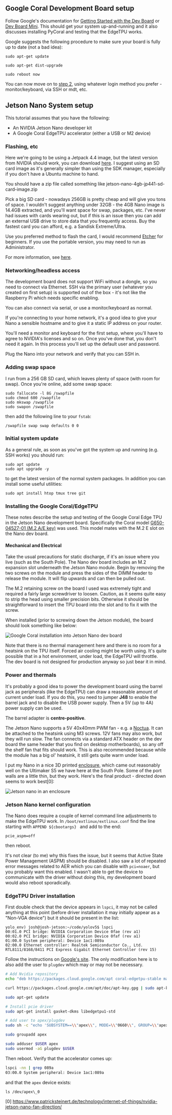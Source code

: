 ## Google Coral Development Board setup

Follow Google's documentation for [Getting Started with the Dev Board](https://coral.ai/docs/dev-board/get-started/)  or [Dev Board Mini](https://coral.ai/docs/dev-board-mini). This should get your system up-and-running and it also discusses installing PyCoral and testing that the EdgeTPU works.

Google suggests the following procedure to make sure your board is fully up to date (not a bad idea):

```
sudo apt-get update

sudo apt-get dist-upgrade

sudo reboot now
```

You can now move on to [step 2](), using whatever login method you prefer - monitor/keyboard, via SSH or mdt, etc.

## Jetson Nano System setup

This tutorial assumes that you have the following:

* An NVIDIA Jetson Nano developer kit
* A Google Coral EdgeTPU accelerator (either a USB or M2 device)

### Flashing, etc

Here we're going to be using a Jetpack 4.4 image, but the latest version from NVIDIA should work, you can download [here](https://developer.nvidia.com/embedded/jetpack). I suggest using an SD card image as it's generally simpler than using the SDK manager, especially if you don't have a Ubuntu machine to hand.

You should have a zip file called something like jetson-nano-4gb-jp441-sd-card-image.zip

Pick a big SD card - nowadays 256GB is pretty cheap and will give you tons of space. I wouldn't suggest anything under 32GB - the 4GB Nano image is 14.4GB extracted, and you'll want space for swap, packages, etc. I've never had issues with cards wearing out, but if this is an issue then you can add an external USB drive to store data that you frequently access. Buy the fastest card you can afford, e.g. a Sandisk Extreme/Ultra.

Use you preferred method to flash the card, I would recommend [Etcher](https://www.balena.io/etcher/) for beginners. If you use the portable version, you may need to run as Administrator.

For more information, see [here](http://docs.nvidia.com/jetson/jetpack/install-jetpack/index.html).

### Networking/headless access

The development board does not support WiFi without a dongle, so you need to connect via Ethernet. SSH via the primary user (whatever you created on first setup) is supported out of the box - it's not like the Raspberry Pi which needs specific enabling.

You can also connect via serial, or use a monitor/keyboard as normal.

If you're connecting to your home network, it's a good idea to give your Nano a sensible hostname and to give it a static IP address on your router.

You'll need a monitor and keyboard for the first setup, where you'll have to agree to NVIDIA's licenses and so on. Once you've done that, you don't need it again. In this process you'll set up the default user and password.

Plug the Nano into your network and verify that you can SSH in.

### Adding swap space

I run from a 256 GB SD card, which leaves plenty of space (with room for swap). Once you're online, add some swap space:

```
sudo fallocate -l 8G /swapfile
sudo chmod 600 /swapfile
sudo mkswap /swapfile
sudo swapon /swapfile
```

then add the following line to your `fstab`:

```
/swapfile swap swap defaults 0 0
```

### Initial system update

As a general rule, as soon as you've got the system up and running (e.g. SSH works) you should run:

```
sudo apt update
sudo apt upgrade -y
```

to get the latest version of the normal system packages. In addition you can install some useful utilities:

```
sudo apt install htop tmux tree git 
```

### Installing the Google Coral/EdgeTPU

These notes describe the setup and testing of the Google Coral Edge TPU in the Jetson Nano development board. Specifically the Coral model [G650-04527-01 (M.2 A/E key)](https://www.mouser.co.uk/new/google/coral-m2-accelerator-ae/) was used. This model mates with the M.2 E slot on the Nano dev board.

#### Mechanical and Electrical

Take the usual precautions for static discharge, if it's an issue where you live (such as the South Pole). The Nano dev board includes an M.2 expansion slot underneath the Jetson Nano module. Begin by removing the two screws on the module and press the sides of the DIMM header to release the module. It will flip upwards and can then be pulled out.

The M.2 retaining screw on the board I used was extremely tight and required a fairly large screwdriver to loosen. Caution, as it seems quite easy to strip the head using smaller precision bits. Otherwise it should be straightforward to insert the TPU board into the slot and to fix it with the screw.

When installed (prior to screwing down the Jetson module), the board should look something like below:

![Google Coral installation into Jetson Nano dev board](../main/images/jetson_nano_coral.png)

Note that there is no thermal management here and there is no room for a heatsink on the TPU itself. Forced air cooling might be worth using. It's quite possible that in a hot environment, under load, the EdgeTPU will throttle. The dev board is not designed for production anyway so just bear it in mind.

### Power and thermals

It's probably a good idea to power the development board using the barrel jack as peripherals (like the EdgeTPU) can draw a reasonable amount of current under load. If you do this, you need to jumper **J48** to enable the barrel jack and to disable the USB power supply. Then a 5V (up to 4A) power supply can be used.

The barrel adapter is **centre-positive**.

The Jetson Nano supports a 5V 40x40mm PWM fan - e.g. a [Noctua](https://noctua.at/en/products/fan/nf-a4x10-5v-pwm). It can be attached to the heatsink using M3 screws. 12V fans may also work, but they will run slow. The fan connects via a standard ATX header on the dev board the same header that you find on desktop motherboards), so any off the shelf fan that fits should work. This is also recommended because while the module has a big ol' heatsink, it still gets quite warm under load.

I put my Nano in a nice 3D printed [enclosure](https://www.thingiverse.com/thing:3518410), which came out reasonably well on the Ultimaker S5 we have here at the South Pole. Some of the port walls are a little thin, but they work. Here's the final product - directed down seems to work best[0]:

![Jetson nano in an enclosure](../main/images/jetson_nano_case.png)

### Jetson Nano kernel configuration

The Nano does require a couple of kernel command line adjustments to make the EdgeTPU work. In `/boot/extlinux/extlinux.conf` find the line starting with `APPEND ${cbootargs} ` and add to the end:

```
pcie_aspm=off
```

then reboot.

It's not clear (to me) why this fixes the issue, but it seems that Active State Power Management (ASPM) should be disabled. I also saw a lot of repeated error messages related to AER which you can disable with `pci=noaer`, but you probably want this enabled. I wasn't able to get the device to communicate with the driver without doing this, my development board would also reboot sporadically.

### EdgeTPU Driver installation

First double check that the device appears in `lspci`, it may not be called anything at this point (before driver installation it may initially appear as a "Non-VGA device") but it should be present in the list:

```
yolo_env) josh@josh-jetson:~/code/yolov5$ lspci
00:01.0 PCI bridge: NVIDIA Corporation Device 0fae (rev a1)
00:02.0 PCI bridge: NVIDIA Corporation Device 0faf (rev a1)
01:00.0 System peripheral: Device 1ac1:089a 
02:00.0 Ethernet controller: Realtek Semiconductor Co., Ltd. RTL8111/8168/8411 PCI Express Gigabit Ethernet Controller (rev 15)
```

Follow the instructions on [Google's site](https://coral.ai/docs/m2/get-started/). The only modification here is to also add the user to `plugdev` which may or may not be necessary.

```bash
# Add Nvidia repository
echo "deb https://packages.cloud.google.com/apt coral-edgetpu-stable main" | sudo tee /etc/apt/sources.list.d/coral-edgetpu.list

curl https://packages.cloud.google.com/apt/doc/apt-key.gpg | sudo apt-key add -

sudo apt-get update

# Install pcie driver
sudo apt-get install gasket-dkms libedgetpu1-std

# Add user to apex/plugdev
sudo sh -c "echo 'SUBSYSTEM==\\"apex\\", MODE=\\"0660\\", GROUP=\\"apex\\"' >> /etc/udev/rules.d/65-apex.rules"

sudo groupadd apex

sudo adduser $USER apex
sudo usermod -aG plugdev $USER
```

Then reboot. Verify that the accelerator comes up:

```bash
lspci -nn | grep 089a
03:00.0 System peripheral: Device 1ac1:089a
```

and that the `apex` device exists:

```
ls /dev/apex\_0
```

[0] https://www.patricksteinert.de/technology/internet-of-things/nvidia-jetson-nano-fan-direction/
